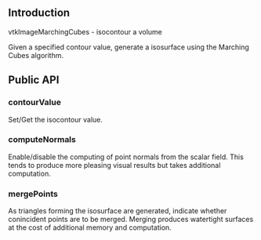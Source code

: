 ## Introduction

vtkImageMarchingCubes - isocontour a volume

Given a specified contour value, generate a isosurface using the
Marching Cubes algorithm.

## Public API

### contourValue

Set/Get the isocontour value.

### computeNormals

Enable/disable the computing of point normals from the scalar field.
This tends to produce more pleasing visual results but takes
additional computation.

### mergePoints

As triangles forming the isosurface are generated, indicate whether
conincident points are to be merged. Merging produces watertight surfaces
at the cost of additional memory and computation.
